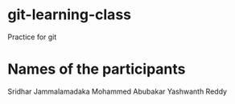 # git-learning-class

Practice for git

# Names of the participants

Sridhar Jammalamadaka
Mohammed Abubakar
Yashwanth Reddy